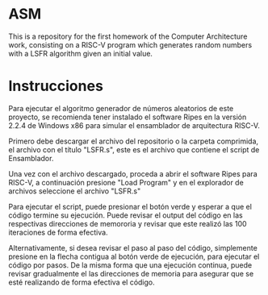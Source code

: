 # ASM
This is a repository for the first homework of the Computer Architecture work, consisting on a RISC-V program which generates random numbers with a LSFR algorithm given an initial value.

# Instrucciones
Para ejecutar el algoritmo generador de números aleatorios de este proyecto, se recomienda tener instalado el software Ripes en la versión 2.2.4 de Windows x86 para simular el ensamblador de arquitectura RISC-V.

Primero debe descargar el archivo del repositorio o la carpeta comprimida, el archivo con el título "LSFR.s", este es el archivo que contiene el script de Ensamblador.

Una vez con el archivo descargado, proceda a abrir el software Ripes para RISC-V, a continuación presione "Load Program" y en el explorador de archivos seleccione el archivo "LSFR.s"

Para ejecutar el script, puede presionar el botón verde y esperar a que el código termine su ejecución. 
Puede revisar el output del código en las respectivas direcciones de memororia y revisar que este realizó las 100 iteraciones de forma efectiva.

Alternativamente, si desea revisar el paso al paso del código, simplemente presione en la flecha contigua al botón verde de ejecución, para ejecutar el código por pasos.
De la misma forma que una ejecución continua, puede revisar gradualmente el las direcciones de memoria para asegurar que se esté realizando de forma efectiva el código. 

